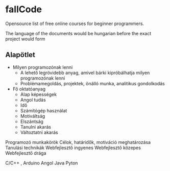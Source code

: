 # fallCode
Opensource list of free online courses for beginner programmers.

The language of the documents would be hungarian before the exact project would form

## Alapötlet

- Milyen programozónak lenni
  - A lehető legrövidebb anyag, amivel bárki kipróbálhatja milyen programozónak lenni
  - Problémamegoldás, projektek, önálló munka, analitikus gondolkodás
- Fő oktatóanyag
  - Alap képességek
  - Angol tudás
  - Idő
  - Számítógép használat
  - Motiváltság
  - Elszántság
  - Tanulni akarás
  - Változtatni akarás

Programozó munkakörök
Célok, határidők, motiváció meghatározása
Tanulási technikák
Webfejlesztő ingyenes
Webfejlesztő közepes
Webfejlesztő drága


C/C++ , Arduino
Angol
Java
Pyton
<html>